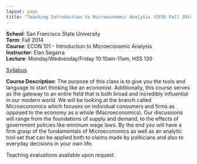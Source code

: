 ```yaml
---
layout: page
title: "Teaching Introduction to Microeconomic Analysis (SFSU Fall 2014)"
---
```


**School**: San Francisco State University  
**Term**: Fall  2014  
**Course**: ECON 101 - Introduction to Microeconomic Analysis  
**Instructor**: Elan Segarra  
**Lecture**: Monday/Wednesday/Friday 10:10am-11am, HSS 130  

[Syllabus](../assets/Econ101Syllabus2014Fall.pdf)

**Course Description**: The purpose of this class is to give you the tools and language to start thinking like an economist. Additionally, this course serves as the gateway to an entire field that is both broad and incredibly influential in our modern world. We will be looking at the branch called Microeconomics which focuses on individual consumers and firms as opposed to the economy as a whole (Macroeconomics). Our discussions will range from the foundations of supply and demand, to the effects of government policies like minimum wage laws. By the end you will have a firm grasp of the fundamentals of Microeconomics as well as an analytic tool set that can be applied both to claims made by politicians and also to everyday decisions in your own life.

Teaching evaluations available upon request.
